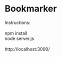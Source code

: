 # Bookmarker

Instructions:<br />
<br />
npm install<br />
node server.js<br />
<br />
http://localhost:3000/
